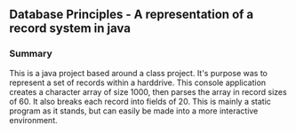 ## Database Principles - A representation of a record system in java

### Summary
This is a java project based around a class project.  It's purpose was to represent a set of records within a harddrive. This console application creates a character array of size 1000, then parses the array in record sizes of 60.  It also breaks each record into fields of 20.  This is mainly a static program as it stands, but can easily be made into a more interactive environment. 
